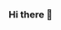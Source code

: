 ### Hi there 👋

<!--
**milanchodavadiya19/milanchodavadiya19** is a ✨ _special_ ✨ repository because its `README.md` (this file) appears on your GitHub profile.

Here are some ideas to get you started:

- 🔭 I’m currently working on Computer Vision and Deep Learning @Jabra, previously DL Research @Bose.
- 🌱 I’m currently learning in the area of EdgeAI and Computer Vision.
- 👯 I’m looking to collaborate on ...
- 🤔 I’m looking for help with ...
- 💬 Ask me about ...
- 📫 How to reach me: ...
- 😄 Pronouns: ...
- ⚡ Fun fact: ...
-->
